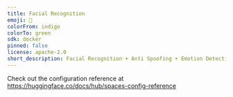 ```yaml
---
title: Facial Recognition
emoji: 📸
colorFrom: indigo
colorTo: green
sdk: docker
pinned: false
license: apache-2.0
short_description: Facial Recognition + Anti Spoofing + Emotion Detection
---
```


Check out the configuration reference at https://huggingface.co/docs/hub/spaces-config-reference
